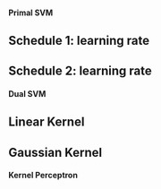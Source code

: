 #### Primal SVM
## Schedule 1: learning rate
## Schedule 2: learning rate
#### Dual SVM
## Linear Kernel
## Gaussian Kernel
#### Kernel Perceptron
